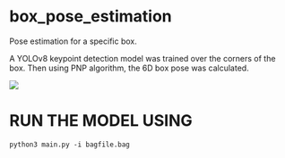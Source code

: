 # box_pose_estimation
Pose estimation for a specific box.

A YOLOv8 keypoint detection model was trained over the corners of the box. Then using PNP algorithm, the 6D box pose was calculated.

![](https://github.com/ozerbar/box_pose_estimation/blob/main/GIF.gif)


# RUN THE MODEL USING
```
python3 main.py -i bagfile.bag
```
